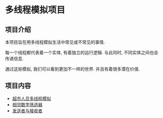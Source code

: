 # 多线程模拟项目

## 项目介绍

本项目旨在用多线程模拟生活中常见或不常见的事情.

每一个线程都代表着一个实体, 有着独立的运行逻辑. 与此同时, 不同实体之间也会传递信息.

通过这些模拟, 我们可以看到更加不一样的世界. 并且有着很多潜在价值.

## 项目内容

- [超市人员多线程模拟](./src/supermarket/readme.md)
- [相邻数字筛选器](./src/adjacentFilter/readme.md)
- [发送者与接收者](./src/senderAndMulReceivers/readme.md)

